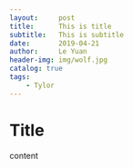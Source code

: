 ```yaml
---
layout:     post
title:      This is title
subtitle:   This is subtitle
date:       2019-04-21
author:     Le Yuan
header-img: img/wolf.jpg
catalog: true
tags:
    - Tylor
---
```



# Title

content

